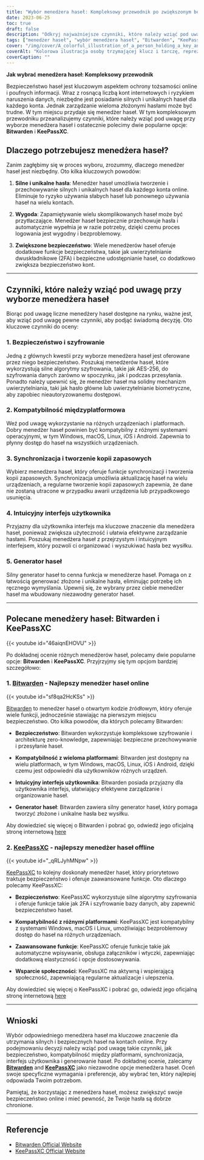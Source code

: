 ```yaml
---
title: "Wybór menedżera haseł: Kompleksowy przewodnik po zwiększonym bezpieczeństwie"
date: 2023-06-25
toc: true
draft: false
description: "Odkryj najważniejsze czynniki, które należy wziąć pod uwagę przy wyborze menedżera haseł i dowiedz się, dlaczego Bitwarden i KeePassXC są zalecanymi opcjami"
tags: ["menedżer haseł", "wybór menedżera haseł", "Bitwarden", "KeePassXC", "bezpieczeństwo online", "bezpieczeństwo hasła", "zarządzanie hasłami", "silne hasła", "unikalne hasła", "naruszenia danych", "szyfrowanie", "Kompatybilność międzyplatformowa", "synchronizacja hasła", "kopia zapasowa", "interfejs użytkownika", "generator haseł", "2FA", "szyfrowanie typu end-to-end", "Architektura o zerowej wiedzy", "open-source", "bezpieczne udostępnianie haseł", "typ automatyczny", "wsparcie mocowania", "wtyczki", "rekomendacje dotyczące menedżera haseł", "Porównanie menedżerów haseł", "wskazówki dotyczące bezpieczeństwa haseł", "Funkcje menedżera haseł", "zalety menedżera haseł", "menedżer haseł do pobrania"]
cover: "/img/cover/A_colorful_illustration_of_a_person_holding_a_key_and_a_shield.png"
coverAlt: "Kolorowa ilustracja osoby trzymającej klucz i tarczę, reprezentująca bezpieczeństwo i ochronę hasła."
coverCaption: ""
---
```


**Jak wybrać menedżera haseł: Kompleksowy przewodnik**

Bezpieczeństwo haseł jest kluczowym aspektem ochrony tożsamości online i poufnych informacji. Wraz z rosnącą liczbą kont internetowych i ryzykiem naruszenia danych, niezbędne jest posiadanie silnych i unikalnych haseł dla każdego konta. Jednak zarządzanie wieloma złożonymi hasłami może być trudne. W tym miejscu przydaje się menedżer haseł. W tym kompleksowym przewodniku przeanalizujemy czynniki, które należy wziąć pod uwagę przy wyborze menedżera haseł i ostatecznie polecimy dwie popularne opcje: **Bitwarden** i **KeePassXC**.

## Dlaczego potrzebujesz menedżera haseł?

Zanim zagłębimy się w proces wyboru, zrozummy, dlaczego menedżer haseł jest niezbędny. Oto kilka kluczowych powodów:

1. **Silne i unikalne hasła**: Menedżer haseł umożliwia tworzenie i przechowywanie silnych i unikalnych haseł dla każdego konta online. Eliminuje to ryzyko używania słabych haseł lub ponownego używania haseł na wielu kontach.

2. **Wygoda**: Zapamiętywanie wielu skomplikowanych haseł może być przytłaczające. Menedżer haseł bezpiecznie przechowuje hasła i automatycznie wypełnia je w razie potrzeby, dzięki czemu proces logowania jest wygodny i bezproblemowy.

3. **Zwiększone bezpieczeństwo**: Wiele menedżerów haseł oferuje dodatkowe funkcje bezpieczeństwa, takie jak uwierzytelnianie dwuskładnikowe (2FA) i bezpieczne udostępnianie haseł, co dodatkowo zwiększa bezpieczeństwo kont.

______

## Czynniki, które należy wziąć pod uwagę przy wyborze menedżera haseł

Biorąc pod uwagę liczne menedżery haseł dostępne na rynku, ważne jest, aby wziąć pod uwagę pewne czynniki, aby podjąć świadomą decyzję. Oto kluczowe czynniki do oceny:

### 1. **Bezpieczeństwo i szyfrowanie**

Jedną z głównych kwestii przy wyborze menedżera haseł jest oferowane przez niego bezpieczeństwo. Poszukaj menedżerów haseł, które wykorzystują silne algorytmy szyfrowania, takie jak AES-256, do szyfrowania danych zarówno w spoczynku, jak i podczas przesyłania. Ponadto należy upewnić się, że menedżer haseł ma solidny mechanizm uwierzytelniania, taki jak hasło główne lub uwierzytelnianie biometryczne, aby zapobiec nieautoryzowanemu dostępowi.

### 2. **Kompatybilność międzyplatformowa**

Weź pod uwagę wykorzystanie na różnych urządzeniach i platformach. Dobry menedżer haseł powinien być kompatybilny z różnymi systemami operacyjnymi, w tym Windows, macOS, Linux, iOS i Android. Zapewnia to płynny dostęp do haseł na wszystkich urządzeniach.

### 3. **Synchronizacja i tworzenie kopii zapasowych**

Wybierz menedżera haseł, który oferuje funkcje synchronizacji i tworzenia kopii zapasowych. Synchronizacja umożliwia aktualizację haseł na wielu urządzeniach, a regularne tworzenie kopii zapasowych zapewnia, że dane nie zostaną utracone w przypadku awarii urządzenia lub przypadkowego usunięcia.

### 4. **Intuicyjny interfejs użytkownika**

Przyjazny dla użytkownika interfejs ma kluczowe znaczenie dla menedżera haseł, ponieważ zwiększa użyteczność i ułatwia efektywne zarządzanie hasłami. Poszukaj menedżera haseł z przejrzystym i intuicyjnym interfejsem, który pozwoli ci organizować i wyszukiwać hasła bez wysiłku.

### 5. **Generator haseł**

Silny generator haseł to cenna funkcja w menedżerze haseł. Pomaga on z łatwością generować złożone i unikalne hasła, eliminując potrzebę ich ręcznego wymyślania. Upewnij się, że wybrany przez ciebie menedżer haseł ma wbudowany niezawodny generator haseł.

______

## Polecane menedżery haseł: Bitwarden i KeePassXC

{{< youtube id="46aiqnEHOVU" >}}

Po dokładnej ocenie różnych menedżerów haseł, polecamy dwie popularne opcje: **Bitwarden** i **KeePassXC**. Przyjrzyjmy się tym opcjom bardziej szczegółowo:

### 1. [Bitwarden](https://bitwarden.com/) - Najlepszy menedżer haseł online

{{< youtube id="sf8qa2HcKSs" >}}

[Bitwarden](https://bitwarden.com/) to menedżer haseł o otwartym kodzie źródłowym, który oferuje wiele funkcji, jednocześnie stawiając na pierwszym miejscu bezpieczeństwo. Oto kilka powodów, dla których polecamy Bitwarden:

- **Bezpieczeństwo**: Bitwarden wykorzystuje kompleksowe szyfrowanie i architekturę zero-knowledge, zapewniając bezpieczne przechowywanie i przesyłanie haseł.

- **Kompatybilność z wieloma platformami**: Bitwarden jest dostępny na wielu platformach, w tym Windows, macOS, Linux, iOS i Android, dzięki czemu jest odpowiedni dla użytkowników różnych urządzeń.

- **Intuicyjny interfejs użytkownika**: Bitwarden posiada przyjazny dla użytkownika interfejs, ułatwiający efektywne zarządzanie i organizowanie haseł.

- **Generator haseł**: Bitwarden zawiera silny generator haseł, który pomaga tworzyć złożone i unikalne hasła bez wysiłku.

Aby dowiedzieć się więcej o Bitwarden i pobrać go, odwiedź jego oficjalną stronę internetową [here](https://bitwarden.com/)

### 2. [KeePassXC](https://keepassxc.org/) - najlepszy menedżer haseł offline

{{< youtube id="_qRLJyhMNpw" >}}

[KeePassXC](https://keepassxc.org/) to kolejny doskonały menedżer haseł, który priorytetowo traktuje bezpieczeństwo i oferuje zaawansowane funkcje. Oto dlaczego polecamy KeePassXC:

- **Bezpieczeństwo**: KeePassXC wykorzystuje silne algorytmy szyfrowania i oferuje funkcje takie jak 2FA i szyfrowanie bazy danych, aby zapewnić bezpieczeństwo haseł.

- **Kompatybilność z różnymi platformami**: KeePassXC jest kompatybilny z systemami Windows, macOS i Linux, umożliwiając bezproblemowy dostęp do haseł na różnych urządzeniach.

- **Zaawansowane funkcje**: KeePassXC oferuje funkcje takie jak automatyczne wpisywanie, obsługa załączników i wtyczki, zapewniając dodatkową elastyczność i opcje dostosowywania.

- **Wsparcie społeczności**: KeePassXC ma aktywną i wspierającą społeczność, zapewniającą regularne aktualizacje i ulepszenia.

Aby dowiedzieć się więcej o KeePassXC i pobrać go, odwiedź jego oficjalną stronę internetową [here](https://keepassxc.org/)

______

## Wnioski

Wybór odpowiedniego menedżera haseł ma kluczowe znaczenie dla utrzymania silnych i bezpiecznych haseł na kontach online. Przy podejmowaniu decyzji należy wziąć pod uwagę takie czynniki, jak bezpieczeństwo, kompatybilność między platformami, synchronizacja, interfejs użytkownika i generowanie haseł. Po dokładnej ocenie, zalecamy [**Bitwarden**](https://bitwarden.com/) and [**KeePassXC**](https://keepassxc.org/) jako niezawodne opcje menedżera haseł. Oceń swoje specyficzne wymagania i preferencje, aby wybrać ten, który najlepiej odpowiada Twoim potrzebom.

Pamiętaj, że korzystając z menedżera haseł, możesz zwiększyć swoje bezpieczeństwo online i mieć pewność, że Twoje hasła są dobrze chronione.

______

## Referencje

- [Bitwarden Official Website](https://bitwarden.com/)
- [KeePassXC Official Website](https://keepassxc.org/)